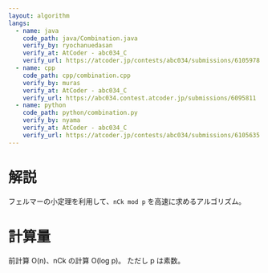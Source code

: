 ```yaml
---
layout: algorithm
langs:
  - name: java
    code_path: java/Combination.java
    verify_by: ryochanuedasan
    verify_at: AtCoder - abc034_C
    verify_url: https://atcoder.jp/contests/abc034/submissions/6105978
  - name: cpp
    code_path: cpp/combination.cpp
    verify_by: muras
    verify_at: AtCoder - abc034_C
    verify_url: https://abc034.contest.atcoder.jp/submissions/6095811
  - name: python
    code_path: python/combination.py
    verify_by: nyama
    verify_at: AtCoder - abc034_C
    verify_url: https://atcoder.jp/contests/abc034/submissions/6105635
---
```


# 解説

フェルマーの小定理を利用して、`nCk mod p` を高速に求めるアルゴリズム。

# 計算量

前計算 O(n)、nCk の計算 O(log p)。
ただし p は素数。
